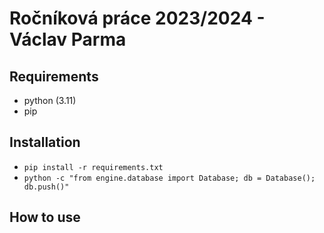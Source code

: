 # Ročníková práce 2023/2024 - Václav Parma
## Requirements
- python (3.11)
- pip

## Installation
- `pip install -r requirements.txt`
- `python -c "from engine.database import Database; db = Database(); db.push()"`

## How to use
